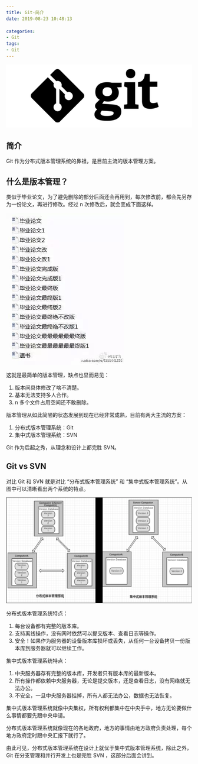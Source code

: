```yaml
---
title: Git-简介
date: 2019-08-23 10:48:13

categories:
- Git
tags:
- Git
---
```

![](https://raw.githubusercontent.com/ChiRenhua/Resource/master/WebImage/Git/git_logo.png)

## 简介
Git 作为分布式版本管理系统的鼻祖，是目前主流的版本管理方案。

## 什么是版本管理？
类似于毕业论文，为了避免删除的部分后面还会再用到，每次修改前，都会先另存为一份论文，再进行修改。经过 n 次修改后，就会变成下面这样。

<!-- more -->

![](https://raw.githubusercontent.com/ChiRenhua/Resource/master/WebImage/Git/git_versionControl.jpeg)

这就是最简单的版本管理，缺点也显而易见：

1. 版本间具体修改了啥不清楚。
2. 基本无法支持多人合作。
3. n 多个文件占用空间还不敢删除。

版本管理从如此简陋的状态发展到现在已经非常成熟，目前有两大主流的方案：

1. 分布式版本管理系统：Git
2. 集中式版本管理系统：SVN

Git 作为后起之秀，从理念和设计上都完胜 SVN。

## Git vs SVN
对比 Git 和 SVN 就是对比 “分布式版本管理系统” 和 “集中式版本管理系统”。从图中可以清晰看出两个系统的特点。

![](https://raw.githubusercontent.com/ChiRenhua/Resource/master/WebImage/Git/git_vs_svn.png)

分布式版本管理系统特点：

1. 每台设备都有完整的版本库。
2. 支持离线操作，没有网时依然可以提交版本、查看日志等操作。
3. 安全！如果作为服务器的设备版本库损坏或丢失，从任何一台设备拷贝一份版本库到服务器就可以继续工作。

集中式版本管理系统特点：

1. 中央服务器存有完整的版本库，开发者只有版本库的最新版本。
2. 所有操作都依赖中央服务器，无论是提交版本，还是查看日志，没有网络就无法办公。
3. 不安全，一旦中央服务器挂掉，所有人都无法办公，数据也无法恢复。

集中式版本管理系统就像中央集权，所有权利都集中在中央手中，地方无论要做什么事情都要先跟中央申请。

分布式版本管理系统就像现在的各地政府，地方的事情由地方政府负责处理，每个地方政府定时跟中央汇报下就行了。

由此可见，分布式版本管理系统在设计上就优于集中式版本管理系统，除此之外，Git 在分支管理和并行开发上也是完胜 SVN ，这部分后面会讲到。
